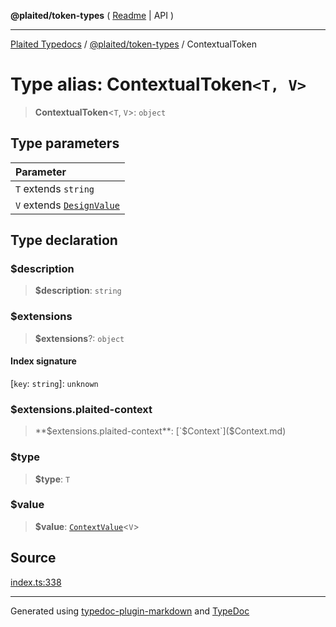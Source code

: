**@plaited/token-types** ( [Readme](../README.md) \| API )

***

[Plaited Typedocs](../../../modules.md) / [@plaited/token-types](../modules.md) / ContextualToken

# Type alias: ContextualToken`<T, V>`

> **ContextualToken**\<`T`, `V`\>: `object`

## Type parameters

| Parameter |
| :------ |
| `T` extends `string` |
| `V` extends [`DesignValue`](DesignValue.md) |

## Type declaration

### $description

> **$description**: `string`

### $extensions

> **$extensions**?: `object`

#### Index signature

 \[`key`: `string`\]: `unknown`

### $extensions.plaited-context

> **$extensions.plaited-context**: [`$Context`]($Context.md)

### $type

> **$type**: `T`

### $value

> **$value**: [`ContextValue`](ContextValue.md)\<`V`\>

## Source

[index.ts:338](https://github.com/plaited/plaited/blob/b0dd907/libs/token-types/src/index.ts#L338)

***

Generated using [typedoc-plugin-markdown](https://www.npmjs.com/package/typedoc-plugin-markdown) and [TypeDoc](https://typedoc.org/)
